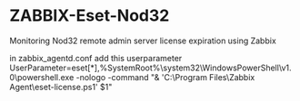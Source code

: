 # ZABBIX-Eset-Nod32

Monitoring Nod32 remote admin server license expiration using Zabbix

in zabbix_agentd.conf add this userparameter
UserParameter=eset[*],%SystemRoot%\system32\WindowsPowerShell\v1.0\powershell.exe -nologo -command "& 'C:\Program Files\Zabbix Agent\eset-license.ps1' $1"
